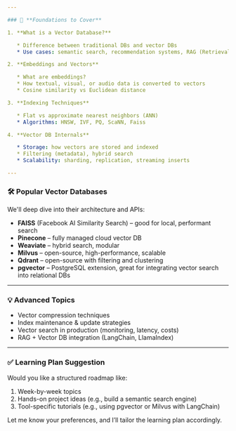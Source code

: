 ```yaml
---

### 📘 **Foundations to Cover**

1. **What is a Vector Database?**

   * Difference between traditional DBs and vector DBs
   * Use cases: semantic search, recommendation systems, RAG (Retrieval-Augmented Generation)

2. **Embeddings and Vectors**

   * What are embeddings?
   * How textual, visual, or audio data is converted to vectors
   * Cosine similarity vs Euclidean distance

3. **Indexing Techniques**

   * Flat vs approximate nearest neighbors (ANN)
   * Algorithms: HNSW, IVF, PQ, ScaNN, Faiss

4. **Vector DB Internals**

   * Storage: how vectors are stored and indexed
   * Filtering (metadata), hybrid search
   * Scalability: sharding, replication, streaming inserts

---
```


### 🛠️ **Popular Vector Databases**

We'll deep dive into their architecture and APIs:

* **FAISS** (Facebook AI Similarity Search) – good for local, performant search
* **Pinecone** – fully managed cloud vector DB
* **Weaviate** – hybrid search, modular
* **Milvus** – open-source, high-performance, scalable
* **Qdrant** – open-source with filtering and clustering
* **pgvector** – PostgreSQL extension, great for integrating vector search into relational DBs

---

### 💡 **Advanced Topics**

* Vector compression techniques
* Index maintenance & update strategies
* Vector search in production (monitoring, latency, costs)
* RAG + Vector DB integration (LangChain, LlamaIndex)

---

### ✅ Learning Plan Suggestion

Would you like a structured roadmap like:

1. Week-by-week topics
2. Hands-on project ideas (e.g., build a semantic search engine)
3. Tool-specific tutorials (e.g., using pgvector or Milvus with LangChain)

Let me know your preferences, and I’ll tailor the learning plan accordingly.
